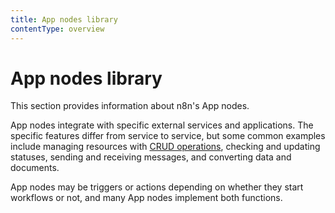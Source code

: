 ```yaml
---
title: App nodes library
contentType: overview
---
```


# App nodes library

This section provides information about n8n's App nodes.

App nodes integrate with specific external services and applications. The specific features differ from service to service, but some common examples include managing resources with [CRUD operations](https://en.wikipedia.org/wiki/Create,_read,_update_and_delete), checking and updating statuses, sending and receiving messages, and converting data and documents.

App nodes may be triggers or actions depending on whether they start workflows or not, and many App nodes implement both functions.
